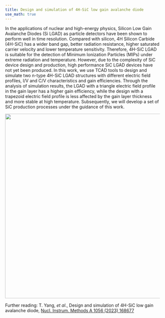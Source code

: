 ```yaml
---
title: Design and simulation of 4H-SiC low gain avalanche diode
use_math: true  
---
```


In the applications of nuclear and high-energy physics, Silicon Low Gain Avalanche Diodes (Si LGAD) as particle detectors have been shown to perform well in time resolution. Compared with silicon, 4H Silicon Carbide (4H-SiC) has a wider band gap, better radiation resistance, higher saturated carrier velocity and lower temperature sensitivity. Therefore, 4H-SiC LGAD is suitable for the detection of Minimum Ionization Particles (MIPs) under extreme radiation and temperature. However, due to the complexity of SiC device design and production, high performance SiC LGAD devices have not yet been produced. In this work, we use TCAD tools to design and simulate two n-type 4H-SiC LGAD structures with different electric field profiles, I/V and C/V characteristics and gain efficiencies. Through the analysis of simulation results, the LGAD with a triangle electric field profile in the gain layer has a higher gain efficiency, while the design with a trapezoid electric field profile is less affected by the gain layer thickness and more stable at high temperature. Subsequently, we will develop a set of SiC production processes under the guidance of this work.


<a href="/docs/publications/p6_sic_lgad_sim_fig4.png">
<img src="/docs/publications/p6_sic_lgad_sim_fig4.png" width="600"/>
</a>


Further reading: T. Yang, _et al_., Design and simulation of 4H-SiC low gain avalanche diode, [Nucl. Instrum. Methods A 1056 (2023) 168677](https://doi.org/10.1016/j.nima.2023.168677) 


